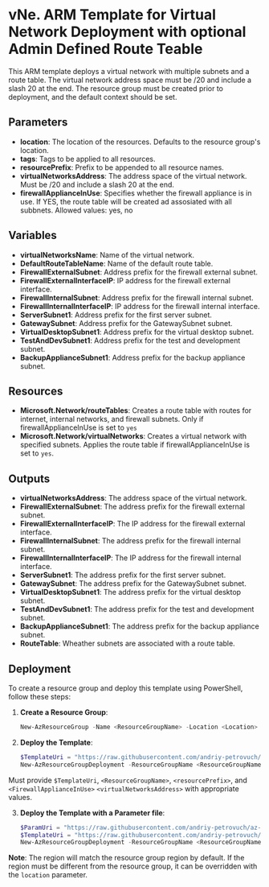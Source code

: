 # vNe. ARM Template for Virtual Network Deployment with optional Admin Defined Route Teable 

This ARM template deploys a virtual network with multiple subnets and a route table. The virtual network address space must be /20 and include a slash 20 at the end. The resource group must be created prior to deployment, and the default context should be set.

## Parameters

- **location**: The location of the resources. Defaults to the resource group's location.
- **tags**: Tags to be applied to all resources.
- **resourcePrefix**: Prefix to be appended to all resource names.
- **virtualNetworksAddress**: The address space of the virtual network. Must be /20 and include a slash 20 at the end.
- **firewallApplianceInUse**: Specifies whether the firewall appliance is in use. If YES, the route table will be created ad assosiated with all subbnets. Allowed values: yes, no

## Variables

- **virtualNetworksName**: Name of the virtual network.
- **DefaultRouteTableName**: Name of the default route table.
- **FirewallExternalSubnet**: Address prefix for the firewall external subnet.
- **FirewallExternalInterfaceIP**: IP address for the firewall external interface.
- **FirewallInternalSubnet**: Address prefix for the firewall internal subnet.
- **FirewallInternalInterfaceIP**: IP address for the firewall internal interface.
- **ServerSubnet1**: Address prefix for the first server subnet.
- **GatewaySubnet**: Address prefix for the GatewaySubnet subnet.
- **VirtualDesktopSubnet1**: Address prefix for the virtual desktop subnet.
- **TestAndDevSubnet1**: Address prefix for the test and development subnet.
- **BackupApplianceSubnet1**: Address prefix for the backup appliance subnet.

## Resources

- **Microsoft.Network/routeTables**: Creates a route table with routes for internet, internal networks, and firewall subnets. Only if firewallApplianceInUse is set to `yes`
- **Microsoft.Network/virtualNetworks**: Creates a virtual network with specified subnets. Applies the route table if firewallApplianceInUse is set to `yes`.

## Outputs

- **virtualNetworksAddress**: The address space of the virtual network.
- **FirewallExternalSubnet**: The address prefix for the firewall external subnet.
- **FirewallExternalInterfaceIP**: The IP address for the firewall external interface.
- **FirewallInternalSubnet**: The address prefix for the firewall internal subnet.
- **FirewallInternalInterfaceIP**: The IP address for the firewall internal interface.
- **ServerSubnet1**: The address prefix for the first server subnet.
- **GatewaySubnet**: The address prefix for the GatewaySubnet subnet.
- **VirtualDesktopSubnet1**: The address prefix for the virtual desktop subnet.
- **TestAndDevSubnet1**: The address prefix for the test and development subnet.
- **BackupApplianceSubnet1**: The address prefix for the backup appliance subnet.
- **RouteTable**: Wheather subnets are associated with a route table.

## Deployment

To create a resource group and deploy this template using PowerShell, follow these steps:

1. **Create a Resource Group**:
    ```powershell
    New-AzResourceGroup -Name <ResourceGroupName> -Location <Location>
    ```

2. **Deploy the Template**:
    ```powershell
    $TemplateUri = "https://raw.githubusercontent.com/andriy-petrovuch/az-template-public/main/vNetWithRoute/template.json" 
    New-AzResourceGroupDeployment -ResourceGroupName <ResourceGroupName> -TemplateUri $TemplateUri
    ```
Must provide `$TemplateUri`, `<ResourceGroupName>`, `<resourcePrefix>`, and `<FirewallApplianceInUse>` `<virtualNetworksAddress>` with appropriate values.

3. **Deploy the Template with a Parameter file**:
    ```powershell
    $ParamUri = "https://raw.githubusercontent.com/andriy-petrovuch/az-template-public/main/vNetWithRoute/parameters.json"
    $TemplateUri = "https://raw.githubusercontent.com/andriy-petrovuch/az-template-public/main/vNetWithRoute/template.json" 
    New-AzResourceGroupDeployment -ResourceGroupName <ResourceGroupName> -TemplateUri $TemplateUri -TemplateParameterUri $ParamUri
    ```

**Note**: The region will match the resource group region by default. If the region must be different from the resource group, it can be overridden with the `location` parameter.
